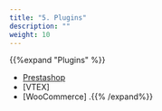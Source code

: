 ```yaml
---
title: "5. Plugins"
description: ""
weight: 10
---
```


{{%expand "Plugins" %}}
- [Prestashop](https://github.com/Peinau/peinau-plugin-prestashop/blob/master/README.md)
- [VTEX]
- [WooCommerce]
.{{% /expand%}}


